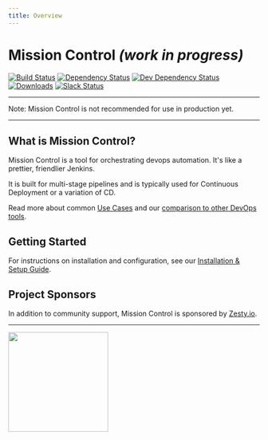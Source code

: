 ```yaml
---
title: Overview
---
```


# Mission Control *(work in progress)*

[![Build Status](https://travis-ci.org/space-race/mc-core.svg)](https://travis-ci.org/space-race/mc-core)
[![Dependency Status](https://david-dm.org/space-race/mc-core.svg)](https://david-dm.org/space-race/mc-core)
[![Dev Dependency Status](https://david-dm.org/space-race/mc-core/dev-status.svg)](https://david-dm.org/space-race/mc-core#info=devDependencies)
[![Downloads](https://img.shields.io/npm/dt/mc-core.svg)](https://www.npmjs.com/package/mc-core)
[![Slack Status](https://space-race-slackin.herokuapp.com/badge.svg)](https://space-race-slackin.herokuapp.com/)

---

<div class="alert alert-danger">Note: Mission Control is not recommended for use in production yet.</div>

---

## What is Mission Control?

Mission Control is a tool for orchestrating devops automation. It's like a prettier, friendlier Jenkins.

It is built for multi-stage pipelines and is typically used for Continuous Deployment or a variation of CD.

Read more about common [Use Cases](/mission-control/docs/use-cases.html) and our [comparison to other DevOps tools](/mission-control/docs/comparison.html).


## Getting Started

For instructions on installation and configuration, see our [Installation & Setup Guide](/mission-control/docs/installation-and-setup.html).


## Project Sponsors

In addition to community support, Mission Control is sponsored by [Zesty.io](https://zesty.io/).

---

<a href="https://zesty.io/"><img src="https://fbf56f835d33bd8bc504-cff7e400cdf7c031ff211f0b43d08e1e.ssl.cf2.rackcdn.com/or-zesty-io-brand1.png" width="200"/></a>
